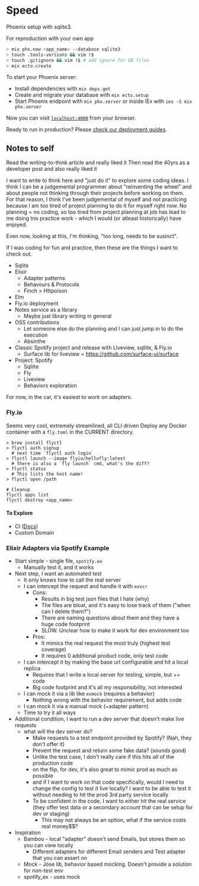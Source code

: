 # Speed

Phoenix setup with sqlite3.

For reproduction with your own app

```bash
> mix phx.new <app_name> --database sqlite3
> touch .tools-versions && vim !$
> touch .gitignore && vim !$ # add ignore for DB files
> mix ecto.create
```

To start your Phoenix server:

- Install dependencies with `mix deps.get`
- Create and migrate your database with `mix ecto.setup`
- Start Phoenix endpoint with `mix phx.server` or inside IEx with `iex -S mix phx.server`

Now you can visit [`localhost:4000`](http://localhost:4000) from your browser.

Ready to run in production? Please [check our deployment guides](https://hexdocs.pm/phoenix/deployment.html).

## Notes to self

Read the writing-to-think article and really liked it
Then read the 40yrs as a developer post and also really liked it

I want to write to think here and "just do it" to explore some coding ideas. I think I can be a judgemental programmer about "reinventing the wheel" and about people not thinking through their projects before working on them. For that reason, I think I've been judgemental of myself and not practicing because I am too tired of project planning to do it for myself right now. No planning = no coding, so too tired from project planning at job has lead to me doing tno practice work - which I would (or atleast historically) have enjoyed.

Even now, looking at this, I'm thinking, "too long, needs to be susinct".

If I was coding for fun and practice, then these are the things I want to check out.

- Sqlite
- Elixir
  - Adapter patterns
  - Behavours & Protocols
  - Finch > Httpoison
- Elm
- Fly.io deployment
- Notes service as a library
  - Maybe just library writing in general
- OSS contributions
  - Let someone else do the planning and I can just jump in to do the execution
  - Absinthe
- Classic Spotify project and release with Liveview, sqllite, & Fly.io
  - Surface lib for liveview = https://github.com/surface-ui/surface
- Project: Spotify
  - Sqllite
  - Fly
  - Liveview
  - Behaviors exploration

For now, in the car, it's easiest to work on adapters.

### Fly.io

Seems very cool, extremely streamlined, all CLI driven
Deploy any Docker container with a `fly.toml` in the CURRENT directory.

```
> brew install flyctl
> flyctl auth signup
  # next time `flyctl auth login`
> flyctl launch --image flyio/hellofly:latest
  # there is also a `fly launch` cmd, what's the diff?
> flyctl status
  # This lists the host name!
> flyctl open /path

# Cleanup
flyctl apps list
flyctl destroy <app_name>
```

#### To Explore

- CI ([Docs](https://fly.io/docs/hands-on/next))
- Custom Domain

### Elixir Adapters via Spotify Example

- Start simple - single file, `spotify.ex`
  - Manually test it, and it works
- Next step, I want an automated test
  - It only knows how to call the real server
  - I can intercept the request and handle it with `exvcr`
    - Cons:
      - Results in big test json files that I hate (why)
      - The files are bloat, and it's easy to lose track of them ("when can I delete them?")
      - There are naming questions about them and they have a huge code footprint
      - SLOW. Unclear how to make it work for dev environment too
    - Pros:
      - It mimics the real request the most truly (highest test coverage)
      - It requires 0 additional product code, only test code
  - I can intercept it by making the base url configurable and hit a local replica
    - Requires that I write a local server for testing, simple, but += code
    - Big code footprint and it's all my responsibility, not interested
  - I can mock it via a lib like `exmock` (requires a behavior)
    - Nothing wrong with the behavior requirement, but adds code
  - I can mock it via a manual mock (~adapter pattern)
  - Time to try it all ways
- Additional condition, I want to run a dev server that doesn't make live requests
  - what will the dev server do?
    - Make requests to a test endpoint provided by Spotify? (Nah, they don't offer it)
    - Prevent the request and return some fake data? (sounds good)
    - Unlike the test case, I don't really care if this hits _all_ of the production code
    - on the flip, for dev, it's also great to mimic prod as much as possible
    - and if I want to work on that code specifically, would I need to change the config to test it live locally? I want to be able to test it without needing to hit the prod 3rd party service locally
    - To be confident in the code, I want to either hit the real service (they offer test data or a secondary account that can be setup for dev or staging)
      - This may not always be an option, what if the service costs real money$$?
- Inspiration
  - Bamboo - local "adapter" doesn't send Emails, but stores them so you can view locally
    - Different adapters for different Email senders and Test adapter that you can assert on
  - Mock - Jóse lib, behavior based mocking. Doesn't provide a solution for non-test env
  - spotify_ex - uses mock
